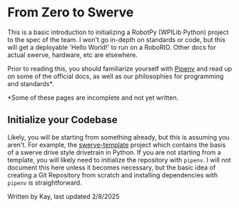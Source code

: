 # From Zero to Swerve
This is a basic introduction to initializing a RobotPy (WPILib Python) project to the spec of the team. I won't go in-depth on standards or code, but this will get a deployable 'Hello World!' to run on a RoboRIO. Other docs for actual swerve, hardware, etc are elsewhere.

Prior to reading this, you should familiarize yourself with [Pipenv](/docs/programming/pipenv.md) and read up on some of the official docs, as well as our philosophies for programming and standards*.

*Some of these pages are incomplete and not yet written.

## Initialize your Codebase
Likely, you will be starting from something already, but this is assuming you aren't. For example, the [swerve-template](https://github.com/smnwteam1982/swerve-template) project which contains the basis of a swerve drive style drivetrain in Python. If you are not starting from a template, you will likely need to initialize the repository with `pipenv`. I will not document this here unless it becomes necessary, but the basic idea of creating a Git Repository from scratch and installing dependencies with `pipenv` is straightforward.


Written by Kay, last updated 2/8/2025